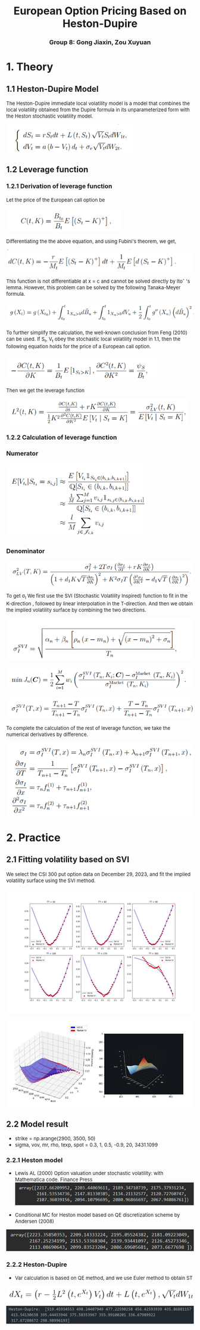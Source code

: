 # <center>European Option Pricing Based on Heston-Dupire</center>
### <center>Group 8: Gong Jiaxin, Zou Xuyuan</center>
# 1. Theory
## 1.1 Heston-Dupire Model
<font size=2 >The Heston-Dupire immediate local volatility model is a model that combines the local volatility obtained from the Dupire formula in its unparameterized form with the Heston stochastic volatility model.
</font>

![本地路径](./picture/2.2small.png)

## 1.2 Leverage function
### 1.2.1 Derivation of leverage function
<font size=2> Let the price of the European call option be　</font>


![本地路径](./picture/2.6small.png)



<font size=2> Differentiating the the above equation, and using Fubini's theorem, we get, </font>

![本地路径](./picture/2.7small.png)

<font size=2> This function is not differentiable at x =  c  and cannot be solved directly by Itoˆ 's lemma. However, this problem can be solved by the following Tanaka-Meyer formula. </font>

![本地路径](./picture/2.8small.png)

<font size=2> To further simplify the calculation, the well-known conclusion from Feng (2010) can be used.  If S<sub>t</sub>, V<sub>t</sub>  obey the stochastic local volatility model in 1.1, then the following equation holds for the price of a European call option.</font>

![本地路径](./picture/2.10small.png)

<font size=2> Then we get the leverage function</font>

![本地路径](./picture/2.12small.png)

### 1.2.2 Calculation of leverage function
### Numerator
![本地路径](./picture/nu.png)
### Denominator


![本地路径](./picture/de.png)

<font size=2> To get σ<sub>I</sub>  We first use the SVI (Stochastic Volatility Inspired) function to fit in the K-direction , followed by linear interpolation in the T-direction. And then we obtain the implied volatility surface by combining the two directions.
</font>


![本地路径](./picture/svi.png)

![本地路径](./picture/minmize.png)

![本地路径](./picture/linear.png)

<font size=2> To complete the calculation of the rest of leverage function, we take the numerical derivatives by difference.
</font>

![本地路径](./picture/szqd.png)


# 2. Practice
## 2.1 Fitting volatility based on SVI
<font size=2> We select the CSI 300 put option data on December 29, 2023, and fit the implied volatility surface using the SVI method.
</font>


![本地路径](./picture/subplot.jpg)

![本地路径](./picture/surface.jpg)

## 2.2 Model result
* <font size=2> strike = np.arange(2900, 3500, 50) </font>
* <font size=2>sigma, vov, mr, rho, texp, spot = 0.3, 1, 0.5, -0.9, 20, 3431.1099 </font>
### 2.2.1 Heston model

* <font size=2> Lewis AL (2000) Option valuation under stochastic volatility: with Mathematica code. Finance Press</font>
![本地路径](./picture/conditional_mc.png)

* <font size=2> Conditional MC for Heston model based on QE discretization scheme by Andersen (2008)</font>

![本地路径](./picture/fft.png)

### 2.2.2 Heston-Dupire
* <font size=2> Var calculation is based on QE method, and we use Euler method to obtain ST </font>

![本地路径](./picture/eula.png)

![本地路径](./picture/res.png)